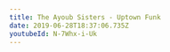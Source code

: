 ```yaml
---
title: The Ayoub Sisters - Uptown Funk
date: 2019-06-28T18:37:06.735Z
youtubeId: N-7Whx-i-Uk
---
```

